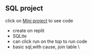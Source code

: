 ## SQL project
click on [Mini project](https://replit.com/@phngskrakhraach/bootcampbatch08sqlrestaurant#main.sql) to see code
- create on replit
- SQLite
- can click run on the top to run code
- basic sql,with cause, join table \

